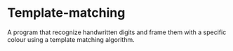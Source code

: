 # Template-matching

A program that recognize handwritten digits and frame them with a specific colour using a template matching algorithm.
